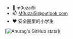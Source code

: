 - 👀 m0uzai5i
- 📫 M0uzai5i@outlook.com
- ❤ 安全圈里的小学生



[![Anurag's GitHub stats](https://github-readme-stats.vercel.app/api?username=M0uzai5i)](
<!--
**M0uzai5i/M0uzai5i** is a ✨ _special_ ✨ repository because its `README.md` (this file) appears on your GitHub profile.

Here are some ideas to get you started:

- 🔭 I’m currently working on ...
- 🌱 I’m currently learning ...
- 👯 I’m looking to collaborate on ...
- 🤔 I’m looking for help with ...
- 💬 Ask me about ...
- 📫 How to reach me: ...
- 😄 Pronouns: ...
- ⚡ Fun fact: ...
-->
